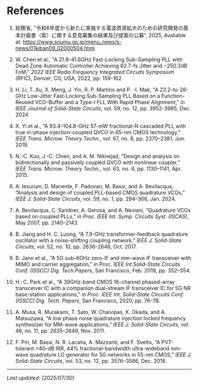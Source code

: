 # References

1. 総務省, “令和6年度から新たに実施する電波資源拡大のための研究開発の基本計画書（案）に関する意見募集の結果及び提案の公募”, 2025, Avaliable at: https://www.soumu.go.jp/menu_news/s-news/01kiban09_02000504.html.

2. W. Chen et al., "A 21.8-41.6GHz Fast-Locking Sub-Sampling PLL with Dead Zone Automatic Controller Achieving 62.7-fs Jitter and −250.3dB FoM," *2022 IEEE Radio Frequency Integrated Circuits Symposium* (RFIC), Denver, CO, USA, 2022, pp. 159-162

3. H. Li, T. Xu, X. Meng, J. Yin, R. P. Martins and P. -I. Mak, "A 23.2-to-26-GHz Low-Jitter Fast-Locking Sub-Sampling PLL Based on a Function-Reused VCO-Buffer and a Type-I FLL With Rapid Phase Alignment," *in IEEE Journal of Solid-State Circuits*, vol. 59, no. 12, pp. 3952-3965, Dec. 2024

4. X. Yi et al., “A 93.4–104.8-GHz 57-mW fractional-N cascaded PLL with true in-phase injection-coupled QVCO in 65-nm CMOS technology,” *IEEE Trans. Microw. Theory Techn.*, vol. 67, no. 6, pp. 2370–2381, Jun. 2019.
   
5. N.-C. Kuo, J.-C. Chien, and A. M. Niknejad, “Design and analysis on bidirectionally and passively coupled QVCO with nonlinear coupler,” *IEEE Trans. Microw. Theory Techn.*, vol. 63, no. 4, pp. 1130–1141, Apr. 2015. 
6. A. Iesurum, D. Manente, F. Padovan, M. Bassi, and A. Bevilacqua, “Analysis and design of coupled PLL-based CMOS quadrature VCOs,” *IEEE J. Solid-State Circuits*, vol. 59, no. 1, pp. 294–306, Jan. 2024. 
7. A. Bevilacqua, C. Sandner, A. Gerosa, and A. Neviani, “Quadrature VCOs based on coupled PLLs,” *in Proc. IEEE Int. Symp. Circuits Syst. (ISCAS)*, May 2007, pp. 2140–2143. 
8. B. Jiang and H. C. Luong, “A 7.9-GHz transformer-feedback quadrature oscillator with a noise-shifting coupling network,” *IEEE J. Solid-State Circuits*, vol. 52, no. 10, pp. 2636–2646, Oct. 2017. 
9.  B. Jann et al., “A 5G sub-6GHz zero-IF and mm-wave IF transceiver with MIMO and carrier aggregation,” in Proc. *IEEE Int.Solid-State Circuits Conf. (ISSCC) Dig. Tech.Papers*, San Francisco, Feb. 2019, pp. 352–354. 
10.  H.-C. Park et al., “A 39GHz-band CMOS 16-channel phased-array transceiver IC with a companion dual-stream IF transceiver IC for 5G NR base-station applications,” *in Proc. IEEE Int. Solid-State Circuits Conf. (ISSCC) Dig. Tech. Papers*, San
Francisco, 2020, pp. 76–78.
11.   A. Musa, R. Murakami, T. Sato, W. Chaivipas, K. Okada, and A. Matsuzawa, “A low phase noise quadrature injection locked frequency synthesizer for MM-wave applications,” *IEEE J. Solid-State Circuits*, vol. 46, no. 11, pp. 2635–2649, Nov. 2011.
12.   F. Piri, M. Bassi, N. R. Lacaita, A. Mazzanti, and F. Svelto, “A PVT-tolerant >40-dB IRR, 44% fractional-bandwidth ultra-wideband mm-wave quadrature LO generator for 5G networks in 55-nm CMOS,” *IEEE J. Solid-State Circuits*, vol. 53, no. 12, pp. 3576–3586, Dec. 2018.
---

*Last updated: [2025/07/30]*
